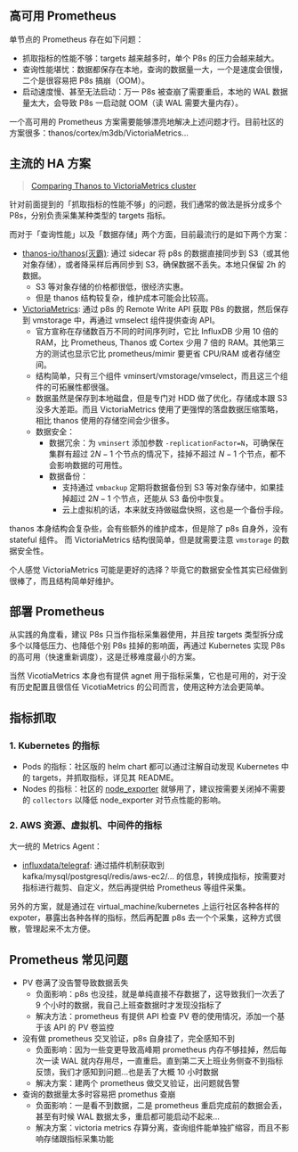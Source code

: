 ## 高可用 Prometheus

单节点的 Prometheus 存在如下问题：

- 抓取指标的性能不够：targets 越来越多时，单个 P8s 的压力会越来越大。
- 查询性能堪忧：数据都保存在本地，查询的数据量一大，一个是速度会很慢，二个是很容易把 P8s 搞崩（OOM）。
- 启动速度慢、甚至无法启动：万一 P8s 被查崩了需要重启，本地的 WAL 数据量太大，会导致 P8s 一启动就 OOM（读 WAL 需要大量内存）。

一个高可用的 Prometheus 方案需要能够漂亮地解决上述问题才行。目前社区的方案很多：thanos/cortex/m3db/VictoriaMetrics...

## 主流的 HA 方案

>[Comparing Thanos to VictoriaMetrics cluster](https://faun.pub/comparing-thanos-to-victoriametrics-cluster-b193bea1683)

针对前面提到的「抓取指标的性能不够」的问题，我们通常的做法是拆分成多个 P8s，分别负责采集某种类型的 targets 指标。

而对于「查询性能」以及「数据存储」两个方面，目前最流行的是如下两个方案：

- [thanos-io/thanos(灭霸)](https://github.com/thanos-io/thanos): 通过 sidecar 将 p8s 的数据直接同步到 S3（或其他对象存储），或者降采样后再同步到 S3，确保数据不丢失。本地只保留 2h 的数据。
  - S3 等对象存储的价格都很低，很经济实惠。
  - 但是 thanos 结构较复杂，维护成本可能会比较高。
- [VictoriaMetrics](https://github.com/VictoriaMetrics/VictoriaMetrics): 通过 p8s 的 Remote Write API 获取 P8s 的数据，然后保存到 vmstorage 中，再通过 vmselect 组件提供查询 API。
  - 官方宣称在存储数百万不同的时间序列时，它比 InfluxDB 少用 10 倍的 RAM，比 Prometheus, Thanos 或 Cortex 少用 7 倍的 RAM。其他第三方的测试也显示它比 prometheus/mimir 要更省 CPU/RAM 或者存储空间。
  - 结构简单，只有三个组件 vminsert/vmstorage/vmselect，而且这三个组件的可拓展性都很强。
  - 数据虽然是保存到本地磁盘，但是专门对 HDD 做了优化，存储成本跟 S3 没多大差距。而且 VictoriaMetrics 使用了更强悍的落盘数据压缩策略，相比 thanos 使用的存储空间会少很多。
  - 数据安全：
    - 数据冗余：为 `vminsert` 添加参数 `-replicationFactor=N`，可确保在集群有超过 $2N - 1$ 个节点的情况下，挂掉不超过 $N-1$ 个节点，都不会影响数据的可用性。
    - 数据备份：
      - 支持通过 `vmbackup` 定期将数据备份到 S3 等对象存储中，如果挂掉超过 $2N - 1$ 个节点，还能从 S3 备份中恢复。
      - 云上虚拟机的话，本来就支持做磁盘快照，这也是一个备份手段。


thanos 本身结构会复杂些，会有些额外的维护成本，但是除了 p8s 自身外，没有 stateful 组件。
而 VictoriaMetrics 结构很简单，但是就需要注意 `vmstorage` 的数据安全性。

个人感觉 VictoriaMetrics 可能是更好的选择？毕竟它的数据安全性其实已经做到很棒了，而且结构简单好维护。



## 部署 Prometheus

从实践的角度看，建议 P8s 只当作指标采集器使用，并且按 targets 类型拆分成多个以降低压力、也降低个别 P8s 挂掉的影响面，再通过 Kubernetes 实现 P8s 的高可用（快速重新调度），这是迁移难度最小的方案。

当然 VicotiaMetrics 本身也有提供 agnet 用于指标采集，它也是可用的，对于没有历史配置且很信任 VicotiaMetrics 的公司而言，使用这种方法会更简单。

## 指标抓取

### 1. Kubernetes 的指标

- Pods 的指标：社区版的 helm chart 都可以通过注解自动发现 Kubernetes 中的 targets，并抓取指标，详见其 README。
- Nodes 的指标：社区的 [node_exporter](https://github.com/prometheus/node_exporter) 就够用了，建议按需要关闭掉不需要的 `collectors` 以降低 node_exporter 对节点性能的影响。

### 2. AWS 资源、虚拟机、中间件的指标

大一统的 Metrics Agent：

- [influxdata/telegraf](https://github.com/influxdata/telegraf): 通过插件机制获取到 kafka/mysql/postgresql/redis/aws-ec2/... 的信息，转换成指标，按需要对指标进行裁剪、自定义，然后再提供给 Prometheus 等组件采集。

另外的方案，就是通过在 virtual_machine/kubernetes 上运行社区各种各样的 expoter，暴露出各种各样的指标，然后再配置 p8s 去一个个采集，这种方式很散，管理起来不太方便。


## Prometheus 常见问题

- PV 卷满了没告警导致数据丢失
  - 负面影响：p8s 也没挂，就是单纯直接不存数据了，这导致我们一次丢了 9 个小时的数据，我自己上班查数据时才发现没指标了
  - 解决方法：prometheus 有提供 API 检查 PV 卷的使用情况，添加一个基于该 API 的 PV 卷监控
- 没有做 prometheus 交叉验证，p8s 自身挂了，完全感知不到
  - 负面影响：因为一些变更导致高峰期 prometheus 内存不够挂掉，然后每次一读 WAL 就内存用尽，一直重启。直到第二天上班业务侧查不到指标反馈，我们才感知到问题...也是丢了大概 10 小时数据
  - 解决方案：建两个 prometheus 做交叉验证，出问题就告警
- 查询的数据量太多时容易把 promethus 查崩
  - 负面影响：一是看不到数据，二是 prometheus 重启完成前的数据会丢，甚至有时候 WAL 数据太多，重启都可能启动不起来...
  - 解决方案：victoria metrics 存算分离，查询组件能单独扩缩容，而且不影响存储跟指标采集功能
